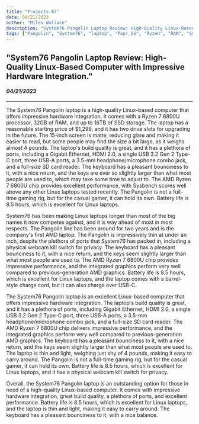 ```yaml
---
title: "Projects:07"
date: 04/21/2023
author: "Miles Wallace"
description: "System76 Pangolin Laptop Review: High-Quality Linux-Based Computer with Impressive Hardware Integration."
tags: ["Pangolin", "System76", "laptop", "Pop!_OS", "Ryzen", "RAM", "SSD", "Type-C ports", "USB-C","Linux", "SD card reader", ]
---
```

## "System76 Pangolin Laptop Review: High-Quality Linux-Based Computer with Impressive Hardware Integration."
#### _04/21/2023_ 
____
The System76 Pangolin laptop is a high-quality Linux-based computer that offers impressive hardware integration. It comes with a Ryzen 7 6800U processor, 32GB of RAM, and up to 16TB of SSD storage. The laptop has a reasonable starting price of $1,299, and it has two drive slots for upgrading in the future. The 15-inch screen is matte, reducing glare and making it easier to read, but some people may find the size a bit large, as it weighs almost 4 pounds. The laptop's build quality is great, and it has a plethora of ports, including a Gigabit Ethernet, HDMI 2.0, a single USB 3.2 Gen 2 Type-C port, three USB-A ports, a 3.5-mm headphone/microphone combo jack, and a full-size SD card reader. The keyboard has a pleasant bounciness to it, with a nice return, and the keys are ever so slightly larger than what most people are used to, which may take some time to adjust to. The AMD Ryzen 7 6800U chip provides excellent performance, with Sysbench scores well above any other Linux laptops tested recently. The Pangolin is not a full-time gaming rig, but for the casual gamer, it can hold its own. Battery life is 8.5 hours, which is excellent for Linux laptops.

System76 has been making Linux laptops longer than most of the big names it now competes against, and it is way ahead of most in most respects. The Pangolin line has been around for two years and is the company's first AMD laptop. The Pangolin is impressively thin at under an inch, despite the plethora of ports that System76 has packed in, including a physical webcam kill switch for privacy. The keyboard has a pleasant bounciness to it, with a nice return, and the keys seem slightly larger than what most people are used to. The AMD Ryzen 7 6800U chip provides impressive performance, and the integrated graphics perform very well compared to previous-generation AMD graphics. Battery life is 8.5 hours, which is excellent for Linux laptops, and the laptop comes with a barrel-style charge cord, but it can also charge over USB-C.

The System76 Pangolin laptop is an excellent Linux-based computer that offers impressive hardware integration. The laptop's build quality is great, and it has a plethora of ports, including Gigabit Ethernet, HDMI 2.0, a single USB 3.2 Gen 2 Type-C port, three USB-A ports, a 3.5-mm headphone/microphone combo jack, and a full-size SD card reader. The AMD Ryzen 7 6800U chip delivers impressive performance, and the integrated graphics perform very well compared to previous-generation AMD graphics. The keyboard has a pleasant bounciness to it, with a nice return, and the keys seem slightly larger than what most people are used to. The laptop is thin and light, weighing just shy of 4 pounds, making it easy to carry around. The Pangolin is not a full-time gaming rig, but for the casual gamer, it can hold its own. Battery life is 8.5 hours, which is excellent for Linux laptops, and it has a physical webcam kill switch for privacy.

Overall, the System76 Pangolin laptop is an outstanding option for those in need of a high-quality Linux-based computer. It comes with impressive hardware integration, great build quality, a plethora of ports, and excellent performance. Battery life is 8.5 hours, which is excellent for Linux laptops, and the laptop is thin and light, making it easy to carry around. The keyboard has a pleasant bounciness to it, with a nice balance.